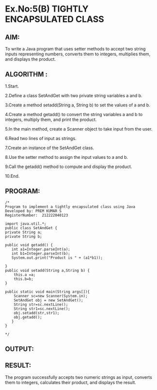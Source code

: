 # Ex.No:5(B) TIGHTLY ENCAPSULATED CLASS

## AIM:

To write a Java program that uses setter methods to accept two string inputs representing numbers, converts them to integers, multiplies them, and displays the product.

## ALGORITHM :
1.Start.

2.Define a class SetAndGet with two private string variables a and b.

3.Create a method setadd(String a, String b) to set the values of a and b.

4.Create a method getadd() to convert the string variables a and b to integers, multiply them, and print the product.

5.In the main method, create a Scanner object to take input from the user.

6.Read two lines of input as strings.

7.Create an instance of the SetAndGet class.

8.Use the setter method to assign the input values to a and b.

9.Call the getadd() method to compute and display the product.

10.End.









## PROGRAM:
 ```
/*
Program to implement a tightly encapsulated class using Java
Developed by: PREM KUMAR S
RegisterNumber:  212222040123

import java.util.*;
public class SetAndGet {
private String a;
private String b;

public void getadd() {
    int a1=Integer.parseInt(a);
    int b1=Integer.parseInt(b);
	System.out.print("Product is " + (a1*b1)); 
	
}
public void setadd(String a,String b) {
     this.a =a;
     this.b=b;
}

public static void main(String args[]){
     Scanner sc=new Scanner(System.in);
     SetAndGet obj = new SetAndGet();
     String str=sc.nextLine();
     String str1=sc.nextLine();
     obj.setadd(str,str1);
     obj.getadd();
    }
}

*/
```



## OUTPUT:


## RESULT:
The program successfully accepts two numeric strings as input, converts them to integers, calculates their product, and displays the result.




